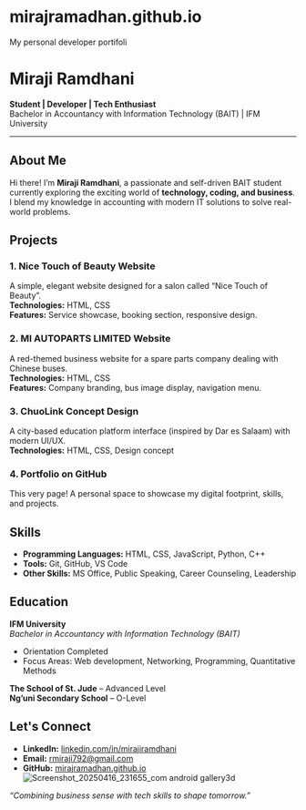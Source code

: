 # mirajramadhan.github.io
My personal developer portifoli 
# Miraji Ramdhani

**Student | Developer | Tech Enthusiast**  
Bachelor in Accountancy with Information Technology (BAIT) | IFM University  

---

## About Me
Hi there! I’m **Miraji Ramdhani**, a passionate and self-driven BAIT student currently exploring the exciting world of **technology, coding, and business**. I blend my knowledge in accounting with modern IT solutions to solve real-world problems.

## Projects

### 1. **Nice Touch of Beauty Website**
A simple, elegant website designed for a salon called “Nice Touch of Beauty”.  
**Technologies:** HTML, CSS  
**Features:** Service showcase, booking section, responsive design.

### 2. **MI AUTOPARTS LIMITED Website**
A red-themed business website for a spare parts company dealing with Chinese buses.  
**Technologies:** HTML, CSS  
**Features:** Company branding, bus image display, navigation menu.

### 3. **ChuoLink Concept Design**
A city-based education platform interface (inspired by Dar es Salaam) with modern UI/UX.  
**Technologies:** HTML, CSS, Design concept

### 4. **Portfolio on GitHub**
This very page! A personal space to showcase my digital footprint, skills, and projects.

## Skills

- **Programming Languages:** HTML, CSS, JavaScript, Python, C++
- **Tools:** Git, GitHub, VS Code
- **Other Skills:** MS Office, Public Speaking, Career Counseling, Leadership

## Education

**IFM University**  
*Bachelor in Accountancy with Information Technology (BAIT)*  
- Orientation Completed  
- Focus Areas: Web development, Networking, Programming, Quantitative Methods

**The School of St. Jude** – Advanced Level  
**Ng’uni Secondary School** – O-Level

## Let's Connect

- **LinkedIn:** [linkedin.com/in/mirajiramdhani](https://linkedin.com/in/mirajiramdhani)
- **Email:** rmiraji792@gmail.com  
- **GitHub:** [mirajramadhan.github.io ](https://github.com/mirajramadhan.github.io )
![Screenshot_20250416_231655_com android gallery3d](https://github.com/user-attachments/assets/2d9c9f54-3b48-4d8f-9d82-787dc0bc3637)

*“Combining business sense with tech skills to shape tomorrow.”*
